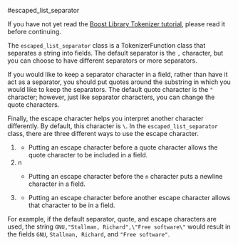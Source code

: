 #escaped_list_separator

If you have not yet read the [Boost Library Tokenizer tutorial](README.md), please read it before continuing.

The `escaped_list_separator` class is a TokenizerFunction class that separates a string into fields. 
The default separator is the `,` character, but you can choose to have different separators or more separators.

If you would like to keep a separator character in a field, rather than have it act as a separator, you should put quotes around the substring in which you would like to keep the separators.
The default quote character is the `"` character; however, just like separator characters, you can change the quote characters.

Finally, the escape character helps you interpret another character differently. 
By default, this character is `\`.
In the `escaped_list_separator` class, there are three different ways to use the escape character. 
1. <escape><quote>
	* Putting an escape character before a quote character allows the quote character to be included in a field.
2. <escape>n
	* Putting an escape character before the `n` character puts a newline character in a field.
3. <escape><escape>
	* Putting an escape character before another escape character allows that character to be in a field.

For example, if the default separator, quote, and escape characters are used, the string `GNU,"Stallman, Richard",\"Free software\"` would result in the fields `GNU`, `Stallman, Richard`, and `"Free software"`.

